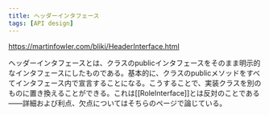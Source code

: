 ```yaml
---
title: ヘッダーインタフェース
tags: [API design]
---
```


https://martinfowler.com/bliki/HeaderInterface.html

ヘッダーインタフェースとは、クラスのpublicインタフェースをそのまま明示的なインタフェースにしたものである。基本的に、クラスのpublicメソッドをすべてインタフェース内で宣言することになる。こうすることで、実装クラスを別のものに置き換えることができる。これは[[RoleInterface]]とは反対のことである——詳細および利点、欠点についてはそちらのページで論じている。
